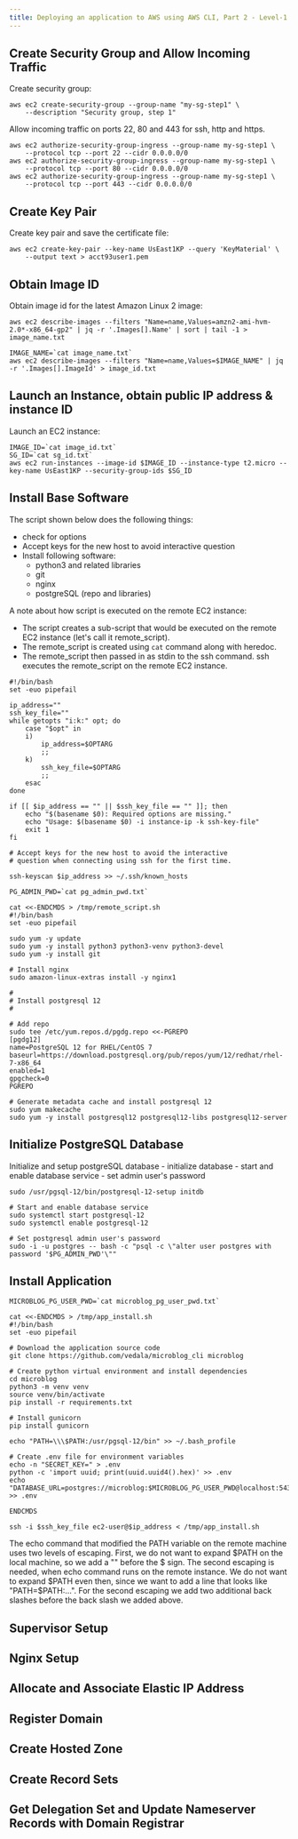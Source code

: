 ```yaml
---
title: Deploying an application to AWS using AWS CLI, Part 2 - Level-1
---
```


## Create Security Group and Allow Incoming Traffic

Create security group:

```
aws ec2 create-security-group --group-name "my-sg-step1" \
    --description "Security group, step 1"
```

Allow incoming traffic on ports 22, 80 and 443 for ssh, http and https.

```
aws ec2 authorize-security-group-ingress --group-name my-sg-step1 \
    --protocol tcp --port 22 --cidr 0.0.0.0/0
aws ec2 authorize-security-group-ingress --group-name my-sg-step1 \
    --protocol tcp --port 80 --cidr 0.0.0.0/0
aws ec2 authorize-security-group-ingress --group-name my-sg-step1 \
    --protocol tcp --port 443 --cidr 0.0.0.0/0
```


## Create Key Pair

Create key pair and save the certificate file:

```
aws ec2 create-key-pair --key-name UsEast1KP --query 'KeyMaterial' \
    --output text > acct93user1.pem
```

## Obtain Image ID

Obtain image id for the latest Amazon Linux 2 image:

```
aws ec2 describe-images --filters "Name=name,Values=amzn2-ami-hvm-2.0*-x86_64-gp2" | jq -r '.Images[].Name' | sort | tail -1 > image_name.txt

IMAGE_NAME=`cat image_name.txt`
aws ec2 describe-images --filters "Name=name,Values=$IMAGE_NAME" | jq -r '.Images[].ImageId' > image_id.txt
```

## Launch an Instance, obtain public IP address & instance ID

Launch an EC2 instance:

```
IMAGE_ID=`cat image_id.txt`
SG_ID=`cat sg_id.txt`
aws ec2 run-instances --image-id $IMAGE_ID --instance-type t2.micro --key-name UsEast1KP --security-group-ids $SG_ID
```

## Install Base Software

The script shown below does the following things:
- check for options
- Accept keys for the new host to avoid interactive question
- Install following software:
    - python3 and related libraries
    - git
    - nginx
    - postgreSQL (repo and libraries)

A note about how script is executed on the remote EC2 instance:

- The script creates a sub-script that would be executed on the remote EC2 instance (let's call it remote_script).
- The remote_script is created using `cat` command along with heredoc.
- The remote_script then passed in as stdin to the ssh command. ssh executes the remote_script on the remote EC2 instance.

```
#!/bin/bash
set -euo pipefail

ip_address=""
ssh_key_file=""
while getopts "i:k:" opt; do
    case "$opt" in
    i)
        ip_address=$OPTARG
        ;;
    k)
        ssh_key_file=$OPTARG
        ;;
    esac
done

if [[ $ip_address == "" || $ssh_key_file == "" ]]; then
    echo "$(basename $0): Required options are missing."
    echo "Usage: $(basename $0) -i instance-ip -k ssh-key-file"
    exit 1
fi

# Accept keys for the new host to avoid the interactive
# question when connecting using ssh for the first time.

ssh-keyscan $ip_address >> ~/.ssh/known_hosts

PG_ADMIN_PWD=`cat pg_admin_pwd.txt`

cat <<-ENDCMDS > /tmp/remote_script.sh
#!/bin/bash
set -euo pipefail

sudo yum -y update
sudo yum -y install python3 python3-venv python3-devel
sudo yum -y install git

# Install nginx
sudo amazon-linux-extras install -y nginx1

#
# Install postgresql 12
#

# Add repo
sudo tee /etc/yum.repos.d/pgdg.repo <<-PGREPO
[pgdg12]
name=PostgreSQL 12 for RHEL/CentOS 7
baseurl=https://download.postgresql.org/pub/repos/yum/12/redhat/rhel-7-x86_64
enabled=1
gpgcheck=0
PGREPO

# Generate metadata cache and install postgresql 12
sudo yum makecache
sudo yum -y install postgresql12 postgresql12-libs postgresql12-server
```

## Initialize PostgreSQL Database

Initialize and setup postgreSQL database
    - initialize database
    - start and enable database service
    - set admin user's password

```
sudo /usr/pgsql-12/bin/postgresql-12-setup initdb

# Start and enable database service
sudo systemctl start postgresql-12
sudo systemctl enable postgresql-12

# Set postgresql admin user's password
sudo -i -u postgres -- bash -c "psql -c \"alter user postgres with password '$PG_ADMIN_PWD'\""
```

## Install Application

```
MICROBLOG_PG_USER_PWD=`cat microblog_pg_user_pwd.txt`

cat <<-ENDCMDS > /tmp/app_install.sh
#!/bin/bash
set -euo pipefail

# Download the application source code
git clone https://github.com/vedala/microblog_cli microblog

# Create python virtual environment and install dependencies
cd microblog
python3 -m venv venv
source venv/bin/activate
pip install -r requirements.txt

# Install gunicorn
pip install gunicorn

echo "PATH=\\\$PATH:/usr/pgsql-12/bin" >> ~/.bash_profile

# Create .env file for environment variables
echo -n "SECRET_KEY=" > .env
python -c 'import uuid; print(uuid.uuid4().hex)' >> .env
echo "DATABASE_URL=postgres://microblog:$MICROBLOG_PG_USER_PWD@localhost:5432/microblog" >> .env

ENDCMDS

ssh -i $ssh_key_file ec2-user@$ip_address < /tmp/app_install.sh
```

The echo command that modified the PATH variable on the remote machine uses
two levels of escaping. First, we do not want to expand $PATH on the local
machine, so we add a "\" before the $ sign. The second escaping is needed,
when echo command runs on the remote instance. We do not want to expand $PATH
even then, since we want to add a line that looks like "PATH=$PATH:...".
For the second escaping we add two additional back slashes before the back
slash we added above.

## Supervisor Setup

## Nginx Setup

## Allocate and Associate Elastic IP Address

## Register Domain

## Create Hosted Zone

## Create Record Sets

## Get Delegation Set and Update Nameserver Records with Domain Registrar
